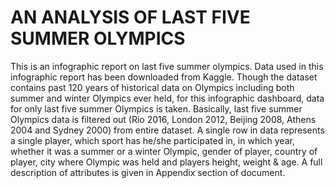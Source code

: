 # AN ANALYSIS OF LAST FIVE SUMMER OLYMPICS

This is an infographic report on last five summer olympics. Data used in this infographic report has been downloaded from Kaggle. 
Though the dataset contains past 120 years of historical data on Olympics including both summer and winter Olympics ever held, 
for this infographic dashboard, data for only last five summer Olympics is taken. Basically, last five summer Olympics data 
is filtered out (Rio 2016, London 2012, Beijing 2008, Athens 2004 and Sydney 2000) from entire dataset. A single row in data represents 
a single player, which sport has he/she participated in, in which year, whether it was a summer or a winter Olympic, gender of player, 
country of player, city where Olympic was held and players height, weight & age. A full description of attributes is given in Appendix section of document.
